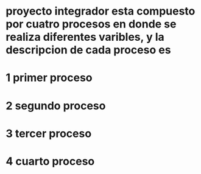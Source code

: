 # proyecto integrador esta compuesto por cuatro procesos en donde se realiza diferentes varibles, y la descripcion de cada proceso es
# 1 primer proceso
# 2 segundo proceso
# 3 tercer proceso
# 4 cuarto proceso